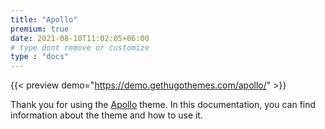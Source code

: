 ```yaml
---
title: "Apollo"
premium: true
date: 2021-08-10T11:02:05+06:00
# type dont remove or customize
type : "docs"
---
```


{{< preview demo="https://demo.gethugothemes.com/apollo/" >}}

Thank you for using the [Apollo](https://gethugothemes.com/themes/apollo/) theme. In this documentation, you can find information about the theme and how to use it.